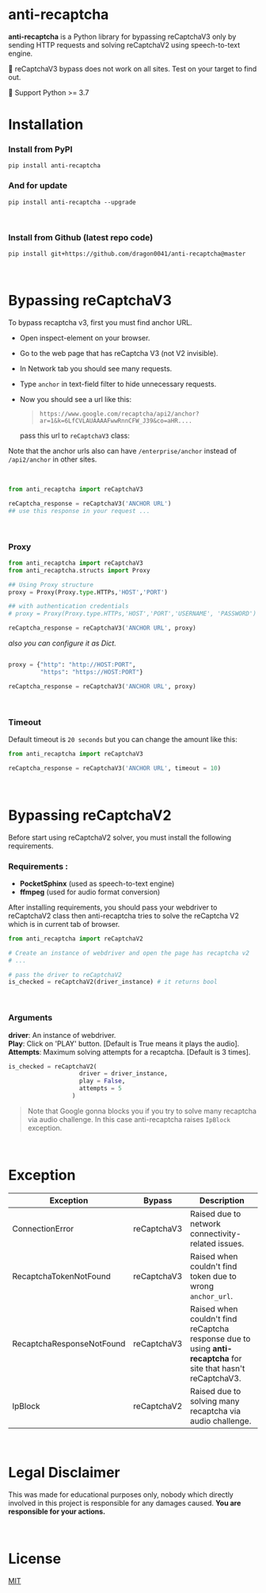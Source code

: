 # anti-recaptcha

**anti-recaptcha** is a Python library for bypassing reCaptchaV3 only by sending HTTP requests and solving reCaptchaV2 using speech-to-text engine.

🔴 reCaptchaV3 bypass does not work on all sites. Test on your target to find out.

🐍 Support Python >= 3.7

# Installation

### Install from PyPI

```
pip install anti-recaptcha
```

### And for update

```
pip install anti-recaptcha --upgrade
```

&nbsp;

### Install from Github (latest repo code)

```
pip install git+https://github.com/dragon0041/anti-recaptcha@master
```

&nbsp;


# Bypassing **reCaptchaV3**

To bypass recaptcha v3, first you must find anchor URL.

- Open inspect-element on your browser.
- Go to the web page that has reCaptcha V3 (not V2 invisible).
- In Network tab you should see many requests.
- Type `anchor` in text-field filter to hide unnecessary requests.
- Now you should see a url like this:

  > ``https://www.google.com/recaptcha/api2/anchor?ar=1&k=6LfCVLAUAAAAFwwRnnCFW_J39&co=aHR....``
  >

  pass this url to `reCaptchaV3` class:

Note that the anchor urls also can have `/enterprise/anchor` instead of `/api2/anchor` in other sites.

&nbsp;

```python
from anti_recaptcha import reCaptchaV3

reCaptcha_response = reCaptchaV3('ANCHOR URL')
## use this response in your request ...
```

&nbsp;

### **Proxy**

```python
from anti_recaptcha import reCaptchaV3
from anti_recaptcha.structs import Proxy

## Using Proxy structure
proxy = Proxy(Proxy.type.HTTPs,'HOST','PORT')

## with authentication credentials
# proxy = Proxy(Proxy.type.HTTPs,'HOST','PORT','USERNAME', 'PASSWORD')

reCaptcha_response = reCaptchaV3('ANCHOR URL', proxy)
```

_also you can configure it as Dict._

```python

proxy = {"http": "http://HOST:PORT",
         "https": "https://HOST:PORT"}

reCaptcha_response = reCaptchaV3('ANCHOR URL', proxy)
```

&nbsp;

### **Timeout**

Default timeout is `20 seconds` but you can change the amount like this:

```python
from anti_recaptcha import reCaptchaV3

reCaptcha_response = reCaptchaV3('ANCHOR URL', timeout = 10)
```

&nbsp;

# Bypassing **reCaptchaV2**
Before start using reCaptchaV2 solver, you must install the following requirements.
### **Requirements** :
- **PocketSphinx** (used as speech-to-text engine)
- **ffmpeg** (used for audio format conversion)

After installing requirements, you should pass your webdriver to reCaptchaV2 class then anti-recaptcha tries to solve the reCaptcha V2 which is in current tab of browser.
```python
from anti_recaptcha import reCaptchaV2

# Create an instance of webdriver and open the page has recaptcha v2
# ...

# pass the driver to reCaptchaV2
is_checked = reCaptchaV2(driver_instance) # it returns bool

```

&nbsp;

### **Arguments**
**driver**: An instance of webdriver.\
**Play**: Click on 'PLAY' button. [Default is True means it plays the audio].\
**Attempts**: Maximum solving attempts for a recaptcha. [Default is 3 times].

```python
is_checked = reCaptchaV2(
                    driver = driver_instance,
                    play = False,
                    attempts = 5
                  )

```


> Note that Google gonna blocks you if you try to solve many recaptcha via audio challenge. In this case anti-recaptcha raises `IpBlock` exception.

&nbsp;

# Exception

| Exception | Bypass | Description |
| ---------- | -------------- | --------------- |
| ConnectionError | reCaptchaV3 | Raised due to network connectivity-related issues. |
| RecaptchaTokenNotFound | reCaptchaV3 | Raised when couldn't find token due to wrong `anchor_url`. |
| RecaptchaResponseNotFound | reCaptchaV3 | Raised when couldn't find reCaptcha response due to using **anti-recaptcha** for site that hasn't reCaptchaV3. |
| IpBlock | reCaptchaV2 | Raised due to solving many recaptcha via audio challenge. |

&nbsp;

# Legal Disclaimer

This was made for educational purposes only, nobody which directly involved in this project is responsible for any damages caused.
**You are responsible for your actions.**

&nbsp;

# License

[MIT](https://choosealicense.com/licenses/mit/)
